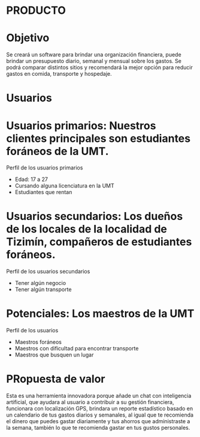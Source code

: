 # PRODUCTO
# Objetivo
Se creará un software para brindar una organización financiera, puede brindar un presupuesto diario, semanal y mensual sobre los gastos. Se podrá comparar distintos sitios y recomendará la mejor opción para reducir gastos en comida, transporte y hospedaje.

# Usuarios
# Usuarios primarios: Nuestros clientes principales son estudiantes foráneos de la UMT. 
Perfil de los usuarios primarios 
- Edad: 17 a 27
- Cursando alguna licenciatura en la UMT
- Estudiantes que rentan 

# Usuarios secundarios: Los dueños de los locales de la localidad de Tizimín, compañeros de estudiantes foráneos. 
Perfil de los usuarios secundarios 
- Tener algún negocio
- Tener algún transporte
# Potenciales: Los maestros de la UMT 
Perfil de los usuarios 
- Maestros foráneos 
- Maestros con dificultad para encontrar transporte 
- Maestros que busquen un lugar 

# PRopuesta de valor
Esta es una herramienta innovadora porque añade un chat con inteligencia artificial, que ayudara al usuario a contribuir a su gestión financiera, funcionara con localización GPS, brindara un reporte estadístico basado en un calendario de tus gastos diarios y semanales, al igual que te recomienda el dinero que puedes gastar diariamente y tus ahorros que administraste a la semana, también lo que te recomienda gastar en tus gustos personales.
